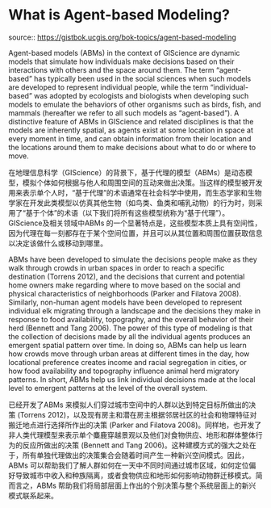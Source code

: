 # **What is Agent-based Modeling?** 

source:: https://gistbok.ucgis.org/bok-topics/agent-based-modeling

Agent-based models (ABMs) in the context of GIScience are dynamic models that simulate how individuals make decisions based on their interactions with others and the space around them. The term “agent-based” has typically been used in the social sciences when such models are developed to represent individual people, while the term “individual-based” was adopted by ecologists and biologists when developing such models to emulate the behaviors of other organisms such as birds, fish, and mammals (hereafter we refer to all such models as “agent-based”). A distinctive feature of ABMs in GIScience and related disciplines is that the models are inherently spatial, as agents exist at some location in space at every moment in time, and can obtain information from their location and the locations around them to make decisions about what to do or where to move.

在地理信息科学（GIScience）的背景下，基于代理的模型（ABMs）是动态模型，模拟个体如何根据与他人和周围空间的互动来做出决策。当这样的模型被开发用来表示单个人时，“基于代理”的术语通常在社会科学中使用，而生态学家和生物学家在开发此类模型以仿真其他生物（如鸟类、鱼类和哺乳动物）的行为时，则采用了“基于个体”的术语（以下我们将所有这些模型统称为“基于代理”）。 GIScience及相关领域中ABMs 的一个显著特点是，这些模型本质上具有空间性，因为代理在每一刻都存在于某个空间位置，并且可以从其位置和周围位置获取信息以决定该做什么或移动到哪里。

ABMs have been developed to simulate the decisions people make as they walk through crowds in urban spaces in order to reach a specific destination (Torrens 2012), and the decisions that current and potential home owners make regarding where to move based on the social and physical characteristics of neighborhoods (Parker and Filatova 2008). Similarly, non-human agent models have been developed to represent individual elk migrating through a landscape and the decisions they make in response to food availability, topography, and the overall behavior of their herd (Bennett and Tang 2006). The power of this type of modeling is that the collection of decisions made by all the individual agents produces an emergent spatial pattern over time. In doing so, ABMs can help us learn how crowds move through urban areas at different times in the day, how locational preference creates income and racial segregation in cities, or how food availability and topography influence animal herd migratory patterns. In short, ABMs help us link individual decisions made at the local level to emergent patterns at the level of the overall system.

已经开发了ABMs 来模拟人们穿过城市空间中的人群以达到特定目标所做出的决策 (Torrens 2012)，以及现有房主和潜在房主根据邻居社区的社会和物理特征对搬迁地点进行选择所作出的决策 (Parker and Filatova 2008)。同样地，也开发了非人类代理模型来表示单个麋鹿穿越景观以及他们对食物供应、地形和群体整体行为的反应所做出的决策 (Bennett and Tang 2006)。这种建模方式的强大之处在于，所有单独代理做出的决策集合会随着时间产生一种新兴空间模式。因此，ABMs 可以帮助我们了解人群如何在一天中不同时间通过城市区域，如何定位偏好导致城市中收入和种族隔离，或者食物供应和地形如何影响动物群迁移模式。简而言之，ABMs 帮助我们将局部层面上作出的个别决策与整个系统层面上的新兴模式联系起来。
